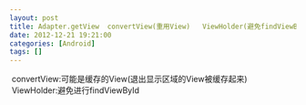 ```yaml
---
layout: post
title: Adapter.getView  convertView(重用View)   ViewHolder(避免findViewById)
date: 2012-12-21 19:21:00
categories: [Android]
tags: []
---
```

 convertView:可能是缓存的View(退出显示区域的View被缓存起来)
 ViewHolder:避免进行findViewById
